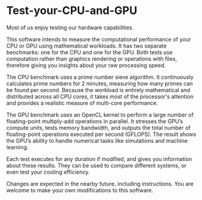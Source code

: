 # Test-your-CPU-and-GPU
Most of us enjoy testing our hardware capabilities.

This software intends to measure the computational performance of your CPU or GPU using mathematical workloads. It has two separate benchmarks: one for the CPU and one for the GPU. Both tests use computation rather than graphics rendering or operations with files, therefore giving you insights about your raw processing speed.

The CPU benchmark uses a prime number sieve algorithm. It continuously calculates prime numbers for 2 minutes, measuring how many primes can be found per second. Because the workload is entirely mathematical and distributed across all CPU cores, it takes most of the processor's attention and provides a realistic measure of multi-core performance.

The GPU benchmark uses an OpenCL kernel to perform a large number of floating-point multiply-add operations in parallel. It stresses the GPU’s compute units, tests memory bandwidth, and outputs the total number of floating-point operations executed per second (GFLOPS). The result shows the GPU’s ability to handle numerical tasks like simulations and machine learning.

Each test executes for any duration if modified, and gives you information about these results. They can be used to compare different systems, or even test your cooling efficiency.

Changes are expected in the nearby future, including instructions. You are welcome to make your own modifications to this software.
